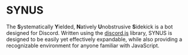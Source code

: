 # SYNUS
The **S**ystematically **Y**ielded, **N**atively **U**nobstrusive **S**idekick is a bot designed for Discord.
Written using the [discord.js](https://discord.js.org/#/) library, SYNUS is designed to be easily yet effectively expandable, while also providing a recognizable environment for anyone familiar with JavaScript.
